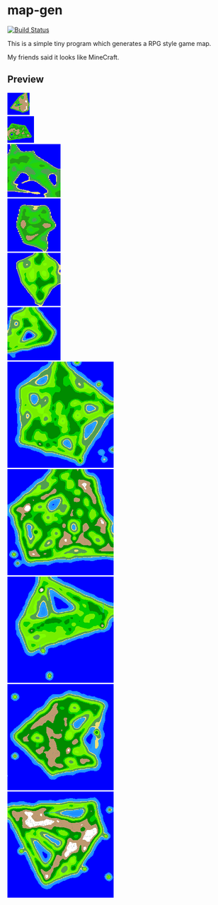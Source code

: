 # map-gen

[![Build Status](https://travis-ci.org/ice1000/map-gen.svg?branch=master)](https://travis-ci.org/ice1000/map-gen)

This is a simple tiny program which generates a RPG style game map.

My friends said it looks like MineCraft.

## Preview

![](./collections/01.png)  
![](./collections/02.png)  
![](./collections/03.png)  
![](./collections/04.png)  
![](./collections/05.png)  
![](./collections/06.png)  
![](./collections/07.png)  
![](./collections/08.png)  
![](./collections/09.png)  
![](./collections/10.png)  
![](./collections/11.png)  

